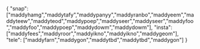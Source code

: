 { "snap": ["maddyhamg","maddytafy","maddypanyy","maddyranbo","maddyeem","maddyteew","maddyteod","maddypoep","maddyseer","maddyseer","maddyfoo","maddyfoo","maddypoep","maddydowm","maddydowm"], "insta": ["maddyfees","maddyroor","maddyikno","maddyikno","maddygeom"], "tele": ["maddyfarn","maddygon","maddytbd","maddytbd","maddygon"] }
